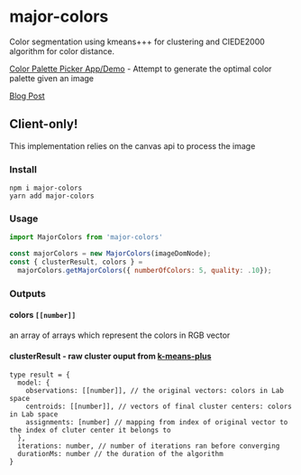 # major-colors
Color segmentation using kmeans+++ for clustering and CIEDE2000 algorithm for color distance.

[Color Palette Picker App/Demo](https://out-bqkxoqnwce.now.sh) - Attempt to generate the optimal color palette given an image

[Blog Post](https://medium.com/@sitianliu_57680/how-to-pick-the-optimal-color-palette-from-any-image-ef1342da8b4f)

## Client-only!
This implementation relies on the canvas api to process the image

### Install
```
npm i major-colors
yarn add major-colors
```
### Usage
```javascript
import MajorColors from 'major-colors'

const majorColors = new MajorColors(imageDomNode);
const { clusterResult, colors } =
  majorColors.getMajorColors({ numberOfColors: 5, quality: .10});
```
### Outputs
#### colors `[[number]]` 
an array of arrays which represent the colors in RGB vector
#### clusterResult - raw cluster ouput from [k-means-plus](https://github.com/goldensunliu/k-means-plus#outputs)
```flow js
type result = {
  model: {
    observations: [[number]], // the original vectors: colors in Lab space
    centroids: [[number]], // vectors of final cluster centers: colors in Lab space
    assignments: [number] // mapping from index of original vector to the index of cluter center it belongs to
  },
  iterations: number, // number of iterations ran before converging
  durationMs: number // the duration of the algorithm
}
```

